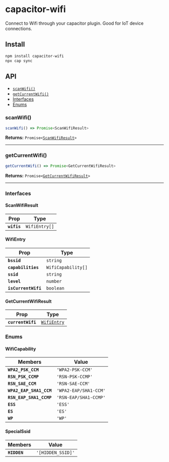 # capacitor-wifi

Connect to Wifi through your capacitor plugin. Good for IoT device connections.

## Install

```bash
npm install capacitor-wifi
npx cap sync
```

## API

<docgen-index>

* [`scanWifi()`](#scanwifi)
* [`getCurrentWifi()`](#getcurrentwifi)
* [Interfaces](#interfaces)
* [Enums](#enums)

</docgen-index>

<docgen-api>
<!--Update the source file JSDoc comments and rerun docgen to update the docs below-->

### scanWifi()

```typescript
scanWifi() => Promise<ScanWifiResult>
```

**Returns:** <code>Promise&lt;<a href="#scanwifiresult">ScanWifiResult</a>&gt;</code>

--------------------


### getCurrentWifi()

```typescript
getCurrentWifi() => Promise<GetCurrentWifiResult>
```

**Returns:** <code>Promise&lt;<a href="#getcurrentwifiresult">GetCurrentWifiResult</a>&gt;</code>

--------------------


### Interfaces


#### ScanWifiResult

| Prop        | Type                     |
| ----------- | ------------------------ |
| **`wifis`** | <code>WifiEntry[]</code> |


#### WifiEntry

| Prop                | Type                          |
| ------------------- | ----------------------------- |
| **`bssid`**         | <code>string</code>           |
| **`capabilities`**  | <code>WifiCapability[]</code> |
| **`ssid`**          | <code>string</code>           |
| **`level`**         | <code>number</code>           |
| **`isCurrentWifi`** | <code>boolean</code>          |


#### GetCurrentWifiResult

| Prop              | Type                                            |
| ----------------- | ----------------------------------------------- |
| **`currentWifi`** | <code><a href="#wifientry">WifiEntry</a></code> |


### Enums


#### WifiCapability

| Members                 | Value                            |
| ----------------------- | -------------------------------- |
| **`WPA2_PSK_CCM`**      | <code>'WPA2-PSK-CCM'</code>      |
| **`RSN_PSK_CCMP`**      | <code>'RSN-PSK-CCMP'</code>      |
| **`RSN_SAE_CCM`**       | <code>'RSN-SAE-CCM'</code>       |
| **`WPA2_EAP_SHA1_CCM`** | <code>'WPA2-EAP/SHA1-CCM'</code> |
| **`RSN_EAP_SHA1_CCMP`** | <code>'RSN-EAP/SHA1-CCMP'</code> |
| **`ESS`**               | <code>'ESS'</code>               |
| **`ES`**                | <code>'ES'</code>                |
| **`WP`**                | <code>'WP'</code>                |


#### SpecialSsid

| Members      | Value                        |
| ------------ | ---------------------------- |
| **`HIDDEN`** | <code>'[HIDDEN_SSID]'</code> |

</docgen-api>
